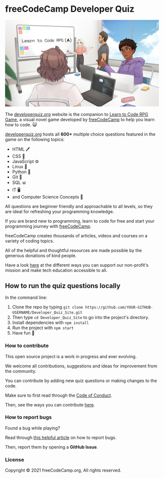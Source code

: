 # freeCodeCamp Developer Quiz

![Learn to Code RPG Main Menu](Splash_Art.png)

The [developerquiz.org](https://developerquiz.org/) website is the companion to [Learn to Code RPG Game](https://freecodecamp.itch.io/learn-to-code-rpg), a visual novel game developed by [freeCodeCamp](https://www.freecodecamp.org) to help you learn how to code. 😺

[developerquiz.org](https://developerquiz.org/) hosts all **600+** multiple choice questions featured in the game on the following topics:

- HTML 🖊️
- CSS 🎨
- JavaScript ⚙️
- Linux 🐧
- Python 🐍
- Git 📁
- SQL 📊
- IT 🖥️ 
- and Computer Science Concepts 🤖

All questions are beginner friendly and approachable to all levels, so they are ideal for refreshing your programming knowledge.

If you are brand new to programming, learn to code for free and start your programming journey with [freeCodeCamp](https://www.freecodecamp.org/).

freeCodeCamp creates thousands of articles, videos and courses on a variety of coding topics.

All of the helpful and thoughtful resources are made possible by the generous donations of kind people.

Have a look  [here](https://www.freecodecamp.org/news/how-to-donate-to-free-code-camp/) at the different ways  you can support our non-profit's  mission and make tech education accessible to all.

## How to run the quiz questions locally

In the command line:

1) Clone the repo by typing `git clone https://github.com/YOUR-GITHUB-USERNAME/Developer_Quiz_Site.git`
2) Then type `cd Developer_Quiz_Site` to go into the project's directory.
3) Install dependencies with `npm install`
4) Run the project with `npm start`
5) Have fun 🚀

### How to contribute

This open source project is a work in progress and ever evolving.

We welcome all contributions, suggestions and ideas for improvement from the community.

You can contribute by adding  new quiz questions or making changes to the code.

Make sure to first read through the [Code of Conduct](https://www.freecodecamp.org/news/code-of-conduct/).

Then, see the ways you can contribute [here](https://contribute.freecodecamp.org/#/).

### How to report bugs

Found a bug while playing?

Read through [this helpful article](https://forum.freecodecamp.org/t/how-to-report-a-bug-to-the-freecodecamp-open-source-community/19543) on how to report bugs.

Then, report them by opening a **GitHub Issue**.

### License

Copyright © 2021 freeCodeCamp.org, All rights reserved.
